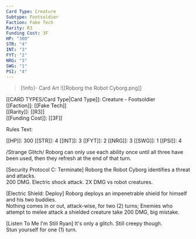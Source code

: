 ```yaml
---
Card Type: Creature
Subtype: Footsoldier
Faction: Fake Tech
Rarity: R3
Funding Cost: 3F
HP: "300"
STR: "4"
INT: "3"
FYT: "2"
NRG: "3"
SWG: "1"
PSI: "4"
---
```

> [!info]- Card Art
> ![[Roborg the Robot Cyborg.png]]

[[CARD TYPES/Card Type|Card Type]]: Creature - Footsoldier  
[[Faction]]: [[Fake Tech]]  
[[Rarity]]: [[R3]]  
[[Funding Cost]]: [[3F]]  

Rules Text:  

[[HP]]: 300 [[STR]]: 4 [[INT]]: 3 [[FYT]]: 2 [[NRG]]: 3 [[SWG]]: 1 [[PSI]]: 4  

/Strange Glitch/ Roborg can only use each ability once until all three have been used, then they refresh at the end of that turn.  

[Security Protocol C: Terminate] Roborg the Robot Cyborg identifies a threat and attacks.  
200 DMG. Electric shock attack. 2X DMG vs robot creatures.  

[Electric Shield: Deploy] Roborg deploys an impenetrable shield for himself and his two buddies.  
Nothing comes in or out, attack-wise, for two (2) turns;
Enemies who attempt to melee attack a shielded creature take 200 DMG, big mistake.  

[Listen To Me I'm Still Ryan] It's only a glitch. Still creepy though.  
Stun yourself for one (1) turn.  